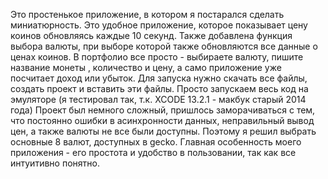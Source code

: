 Это простенькое приложение, в котором я постарался сделать миниатюрность. Это удобное приложение, которое показывает цену коинов обновляясь каждые 10 секунд. Также добавлена функция выбора валюты, 
при выборе которой также обновляются все данные о ценах коинов. В портфолио все просто - выбираете валюту, пишите название монеты , количество и цену, а само приложение уже посчитает доход или убыток.
Для запуска нужно скачать все файлы, создать проект и вставить эти файлы. Просто запускаем весь код на эмуляторе (я тестировал так, т.к. XCODE 13.2.1 - макбук старый 2014 года)
Проект был немного сложный, пришлось заморачиваться с тем, что постоянно ошибки в асинхронности данных, неправильный вывод цен, а также валюты не все были доступны.
Поэтому я решил выбрать основные 8 валют, доступных в gecko. Главная особенность моего приложения - его простота и удобство в пользовании, так как все интуитивно понятно.
